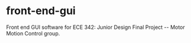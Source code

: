 # front-end-gui
Front end GUI software for ECE 342: Junior Design Final Project -- Motor Motion Control group.

